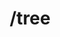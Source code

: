 ---
title: /tree
position_number: 1.3
type: post
description: Plant one or many trees
content_markdown_method: |-
  The following  method sends the request to plant one or many trees.
parameters:
  - name: Body Parameter
    content: enterpriseId
    values: string
  - name: Body Parameter
    content: projectId
    values: string
  - name: Body Parameter
    content: user
    values: string
  - name: Body Parameter
    content: treeCount
    values: integer
content_markdown: |-
  The request is encoded in [JSON](https://en.wikipedia.org/wiki/JSON) and the parameters need to be passed in the body of the request.

  In the header, “Content-Type” requires to have a value of “application/json”
  {: .warning}

  **enterpriseId**  Id of your enterprise. Example of an enterprise id: 11111111  (Enterprise Ids are 8 digits long)<br/>
  **projectId** Id of the reforestation project for where you want the trees to be planted. Example of an id: 93333333  (Project Ids are 8 digits long)<br/>
  **user** End user by whom the trees were planted. Example of an user: email@test.com<br/>
  **treeCount** Number of trees requested to plant. Example: 1<br/>

  Status: 200
  {: .success}

  Response will be an object that has the following attributes:

  **uuid** Universally Unique Identifier generated (string)<br/>
  **created** Creation date of the trees in the RaaS database (ISO 8601 Date and Time format)<br/>
  **treeCount** Number of trees requested to plant (integer)<br/>
  **enterpriseId** Identifier of the enterprise (string)<br/>
  **projectId** Identifier of the project (string)<br/>
  **user** End user by whom the trees were planted (string)


left_code_blocks:
  - code_block: |-
     https://api.digitalhumani.com/tree + Body Parameters described below
    title:
    language: bash
right_request_blocks:
  - code_block: |1-
     https://api.digitalhumani.com/tree
     Body parameters
     {
       "treeCount": 1,
       "enterpriseId": "1234abcd",
       "projectId": "93322249",
       "user": "test_user_1"
     }
    title: Example request
    language: bash
right_code_blocks:
right_code_blocks:
  - code_block: |2-
      {
        "uuid": "eef9f369-9ae0-45b8-ab07-10650f53a71e",
        "created": "2019-05-17T00:36:25.797Z",
        "treeCount": 2,
        "enterpriseId": "11111111",
        "projectId": "93333333",
        "user": "email@test.com"
      }
    title: Example response
    language: json
---